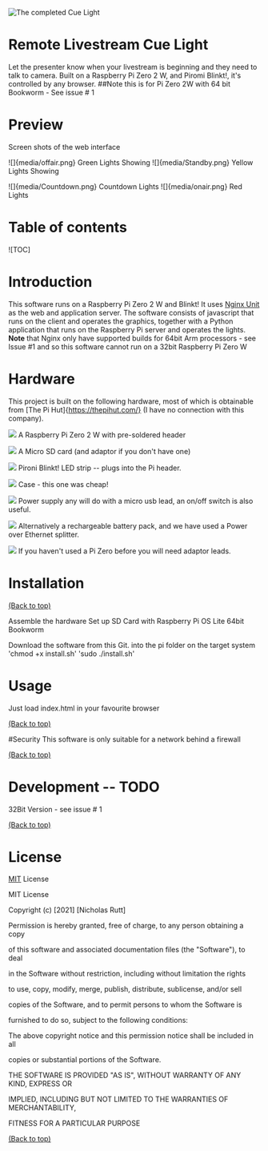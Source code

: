 
![The completed Cue Light](media/Header.png) 
# Remote Livestream Cue Light
Let the presenter know when your livestream is beginning and they need to talk to camera.
Built on a Raspberry Pi Zero 2 W, and Piromi Blinkt!, it\'s controlled by any browser.
##Note this is for Pi Zero 2W with 64 bit Bookworm - See issue \# 1

# Preview

Screen shots of the web interface

![]{media/offair.png}
Green Lights Showing
![]{media/Standby.png}
Yellow Lights Showing

![]{media/Countdown.png}
Countdown Lights
![]{media/onair.png}
Red Lights

# Table of contents

![TOC]

# Introduction
This software runs on a Raspberry Pi Zero 2 W and Blinkt!
It uses [Nginx Unit](https://unit.nginx.org/) as the web and application server.
The software consists of javascript that runs on the client and operates the graphics, together with a Python application that runs on the Raspberry Pi server and operates the lights.
**Note** that Nginx only have supported builds for 64bit Arm processors - see Issue \#1 and so this software cannot run on a 32bit Raspberry Pi Zero W

# Hardware

This project is built on the following hardware, most of which is obtainable from [The Pi Hut]{https://thepihut.com/} (I have no connection with this company).

![](media/pizero.png) A Raspberry Pi Zero 2 W with pre-soldered header

![](media/SDCard.png) A Micro SD card (and adaptor if you don't have one)

![](media/Blinkt.png) Pironi Blinkt! LED strip -- plugs into the Pi header.

![](media/Case.png) Case - this one was cheap!

![](media/PowerSupply.png) Power supply any will do with a micro usb lead, an on/off switch is also useful.

![](media/Battery.png) Alternatively a rechargeable battery pack, and we have used a Power over Ethernet splitter.

![](media/ZeroEssentialsKit.png) If you haven't used a Pi Zero before you will need adaptor leads.

# Installation

[(Back to top)](#table-of-contents)

Assemble the hardware
Set up SD Card with Raspberry Pi OS Lite 64bit Bookworm

Download the software from this Git. into the pi folder on the target system
'chmod +x install.sh'
'sudo ./install.sh'


# Usage
Just load index.html in your favourite browser

[(Back to top)](#table-of-contents)

#Security
This software is only suitable for a network behind a firewall

[(Back to top)](#table-of-contents)

# Development -- TODO
32Bit Version - see issue \# 1

[(Back to top)](#table-of-contents)

# License
[MIT](https://opensource.org/licenses/GPL-3.0) License

MIT License

Copyright (c) \[2021\] \[Nicholas Rutt\]

Permission is hereby granted, free of charge, to any person obtaining a copy

of this software and associated documentation files (the \"Software\"), to deal

in the Software without restriction, including without limitation the rights

to use, copy, modify, merge, publish, distribute, sublicense, and/or sell

copies of the Software, and to permit persons to whom the Software is

furnished to do so, subject to the following conditions:

The above copyright notice and this permission notice shall be included in all

copies or substantial portions of the Software.

THE SOFTWARE IS PROVIDED \"AS IS\", WITHOUT WARRANTY OF ANY KIND, EXPRESS OR

IMPLIED, INCLUDING BUT NOT LIMITED TO THE WARRANTIES OF MERCHANTABILITY,

FITNESS FOR A PARTICULAR PURPOSE

[(Back to top)](#table-of-contents)
